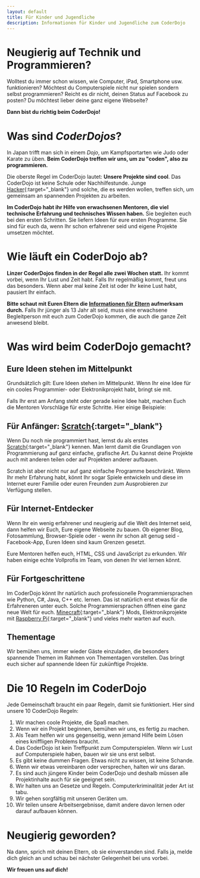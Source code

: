 ```yaml
---
layout: default
title: Für Kinder und Jugendliche
description: Informationen für Kinder und Jugendliche zum CoderDojo
---
```


# Neugierig auf Technik und Programmieren?

Wolltest du immer schon wissen, wie Computer, iPad, Smartphone usw. funktionieren? Möchtest du Computerspiele nicht nur spielen sondern selbst programmieren? Reicht es dir nicht, deinen Status auf Facebook zu posten? Du möchtest lieber deine ganz eigene Webseite? 

**Dann bist du richtig beim CoderDojo!**


# Was sind *CoderDojos*?

In Japan trifft man sich in einem *Dojo*, um Kampfsportarten wie Judo oder Karate zu üben. **Beim CoderDojo treffen wir uns, um zu "coden", also zu programmieren.**

Die oberste Regel im CoderDojo lautet: **Unsere Projekte sind cool**. Das CoderDojo ist keine Schule oder Nachhilfestunde. Junge [Hacker](http://ulm.ccc.de/old/chaos-seminar/hacker/hacker.pdf "Erklärung, was ein Hacker ist"){:target="_blank"} und solche, die es werden wollen, treffen sich, um gemeinsam an spannenden Projekten zu arbeiten.

**Im CoderDojo habt ihr Hilfe von erwachsenen Mentoren, die viel technische Erfahrung und technisches Wissen haben.** Sie begleiten euch bei den ersten Schritten. Sie liefern Ideen für eure ersten Programme. Sie sind für euch da, wenn Ihr schon erfahrener seid und eigene Projekte umsetzen möchtet.


# Wie läuft ein CoderDojo ab?

**Linzer CoderDojos finden in der Regel alle zwei Wochen statt.** Ihr kommt vorbei, wenn Ihr Lust und Zeit habt. Falls Ihr regelmäßig kommt, freut uns das besonders. Wenn aber mal keine Zeit ist oder Ihr keine Lust habt, pausiert Ihr einfach.

**Bitte schaut mit Euren Eltern die [Informationen für Eltern](eltern.html) aufmerksam durch.** Falls Ihr jünger als 13 Jahr alt seid, muss eine erwachsene Begleitperson mit euch zum CoderDojo kommen, die auch die ganze Zeit anwesend bleibt.


# Was wird beim CoderDojo gemacht?

## Eure Ideen stehen im Mittelpunkt

Grundsätzlich gilt: Eure Ideen stehen im Mittelpunkt. Wenn Ihr eine Idee für ein cooles Programmier- oder Elektronikprojekt habt, bringt sie mit.

Falls Ihr erst am Anfang steht oder gerade keine Idee habt, machen Euch die Mentoren Vorschläge für erste Schritte. Hier einige Beispiele:

## Für Anfänger: [Scratch](https://scratch.mit.edu/ "Homepage von Scratch"){:target="_blank"}

Wenn Du noch nie programmiert hast, lernst du als erstes [Scratch](https://scratch.mit.edu/ "Homepage von Scratch"){:target="_blank"} kennen. Man lernt damit die Grundlagen von Programmierung auf ganz einfache, grafische Art. Du kannst deine Projekte auch mit anderen teilen oder auf Projekten anderer aufbauen.

Scratch ist aber nicht nur auf ganz einfache Programme beschränkt. Wenn Ihr mehr Erfahrung habt, könnt Ihr sogar Spiele entwickeln und diese im Internet eurer Familie oder euren Freunden zum Ausprobieren zur Verfügung stellen.

## Für Internet-Entdecker

Wenn Ihr ein wenig erfahrener und neugierig auf die Welt des Internet seid, dann helfen wir Euch, Eure eigene Webseite zu bauen. Ob eigener Blog, Fotosammlung, Browser-Spiele oder - wenn ihr schon alt genug seid - Facebook-App, Euren Ideen sind kaum Grenzen gesetzt.

Eure Mentoren helfen euch, HTML, CSS und JavaScript zu erkunden. Wir haben einige echte Vollprofis im Team, von denen Ihr viel lernen könnt.

## Für Fortgeschrittene

Im CoderDojo könnt Ihr natürlich auch professionelle Programmiersprachen wie Python, C#, Java, C++ etc. lernen. Das ist natürlich erst etwas für die Erfahreneren unter euch. Solche Programmiersprachen öffnen eine ganz neue Welt für euch. [Minecraft](https://minecraft.net/ "Homepage des Spiels Minecraft"){:target="_blank"} Mods, Elektronikprojekte mit [Raspberry Pi](https://www.raspberrypi.org/ "Homepage von Raspberry Pi"){:target="_blank"} und vieles mehr warten auf euch.

## Thementage

Wir bemühen uns, immer wieder Gäste einzuladen, die besonders spannende Themen im Rahmen von Thementagen vorstellen. Das bringt euch sicher auf spannende Ideen für zukünftige Projekte.


# Die 10 Regeln im CoderDojo

Jede Gemeinschaft braucht ein paar Regeln, damit sie funktioniert. Hier sind unsere 10 CoderDojo Regeln:

1. Wir machen coole Projekte, die Spaß machen.
2. Wenn wir ein Projekt beginnen, bemühen wir uns, es fertig zu machen.
3. Als Team helfen wir uns gegenseitig, wenn jemand Hilfe beim Lösen eines kniffligen Problems braucht.
4. Das CoderDojo ist kein Treffpunkt zum Computerspielen. Wenn wir Lust auf Computerspiele haben, bauen wir sie uns erst selbst.
5. Es gibt keine dummen Fragen. Etwas nicht zu wissen, ist keine Schande.
6. Wenn wir etwas vereinbaren oder versprechen, halten wir uns daran.
7. Es sind auch jüngere Kinder beim CoderDojo und deshalb müssen alle Projektinhalte auch für sie geeignet sein.
8. Wir halten uns an Gesetze und Regeln. Computerkriminalität jeder Art ist tabu.
9. Wir gehen sorgfältig mit unseren Geräten um.
10. Wir teilen unsere Arbeitsergebnisse, damit andere davon lernen oder darauf aufbauen können.


# Neugierig geworden?

Na dann, sprich mit deinen Eltern, ob sie einverstanden sind. Falls ja, melde dich gleich an und schau bei nächster Gelegenheit bei uns vorbei.

**Wir freuen uns auf dich!**